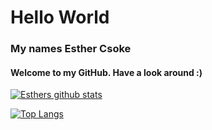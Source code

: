 # Hello World

### My names Esther Csoke

#### Welcome to my GitHub. Have a look around :)

[![Esthers github stats](https://github-readme-stats.vercel.app/api?username=esthercsoke&theme=vue&count_private=true&include_all_commits=true)](https://github.com/esthercsoke/)

[![Top Langs](https://github-readme-stats.vercel.app/api/top-langs/?username=esthercsoke&layout=compact)](https://github.com/esthercsoke/)
